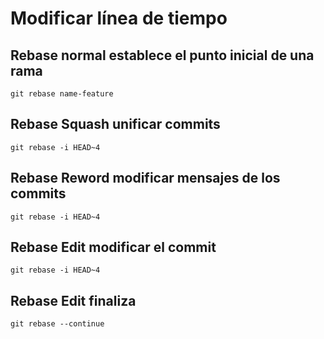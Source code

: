# Modificar línea de tiempo

## Rebase normal establece el punto inicial de una rama
```
git rebase name-feature
```

## Rebase Squash unificar commits
```
git rebase -i HEAD~4
```

## Rebase Reword modificar mensajes de los commits
```
git rebase -i HEAD~4
```

## Rebase Edit modificar el commit
```
git rebase -i HEAD~4
```

## Rebase Edit finaliza
```
git rebase --continue
```

